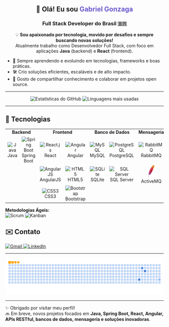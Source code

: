 <div align="center">

<h2>👋 Olá! Eu sou <span style="color:#6A5ACD">Gabriel Gonzaga</span></h2>
<h3>Full Stack Developer do Brasil 🇧🇷</h3>

💡 <b>Sou apaixonado por tecnologia, movido por desafios e sempre buscando novas soluções!</b>  
Atualmente trabalho como Desenvolvedor Full Stack, com foco em aplicações <b>Java</b> (backend) e <b>React</b> (frontend).

</div>

<ul>
  <li>🚀 Sempre aprendendo e evoluindo em tecnologias, frameworks e boas práticas.</li>
  <li>🛠️ Crio soluções eficientes, escaláveis e de alto impacto.</li>
  <li>💬 Gosto de compartilhar conhecimento e colaborar em projetos open source.</li>
</ul>

---

<div align="center">
  <img src="https://github-readme-stats.vercel.app/api?username=Gonzaga777&hide_title=false&hide_rank=false&show_icons=true&include_all_commits=true&count_private=true&disable_animations=false&theme=dracula&locale=pt-br&hide_border=false" height="150" alt="Estatísticas do GitHub" />
  <img src="https://github-readme-stats.vercel.app/api/top-langs?username=Gonzaga777&locale=pt-br&hide_title=false&layout=compact&card_width=320&langs_count=6&theme=dracula&hide_border=false" height="150" alt="Linguagens mais usadas" />
</div>

---

## 🚀 Tecnologias

<table>
  <tr>
    <td align="center" colspan="2"><strong>Backend</strong></td>
    <td align="center" colspan="2"><strong>Frontend</strong></td>
    <td align="center" colspan="2"><strong>Banco de Dados</strong></td>
    <td align="center"><strong>Mensageria</strong></td>
    <td align="center" colspan="2"><strong>Versionamento</strong></td>
  </tr>
  <tr>
    <td align="center">
      <img src="https://cdn.jsdelivr.net/gh/devicons/devicon/icons/java/java-original.svg" height="40" alt="Java" /><br>Java
    </td>
    <td align="center">
      <img src="https://cdn.jsdelivr.net/gh/devicons/devicon/icons/spring/spring-original.svg" height="40" alt="Spring Boot" /><br>Spring Boot
    </td>
    <td align="center">
      <img src="https://cdn.jsdelivr.net/gh/devicons/devicon/icons/react/react-original.svg" height="40" alt="React.js" /><br>React
    </td>
    <td align="center">
      <img src="https://cdn.jsdelivr.net/gh/devicons/devicon/icons/angular/angular-original.svg" height="40" alt="Angular" /><br>Angular
    </td>
    <td align="center">
      <img src="https://cdn.jsdelivr.net/gh/devicons/devicon/icons/mysql/mysql-original.svg" height="40" alt="MySQL" /><br>MySQL
    </td>
    <td align="center">
      <img src="https://cdn.jsdelivr.net/gh/devicons/devicon/icons/postgresql/postgresql-original.svg" height="40" alt="PostgreSQL" /><br>PostgreSQL
    </td>
    <td align="center">
      <img src="https://cdn.jsdelivr.net/gh/devicons/devicon/icons/rabbitmq/rabbitmq-original.svg" height="40" alt="RabbitMQ" /><br>RabbitMQ
    </td>
    <td align="center">
      <img src="https://cdn.jsdelivr.net/gh/devicons/devicon/icons/git/git-original.svg" height="40" alt="Git" /><br>Git
    </td>
    <td align="center">
      <img src="https://cdn.jsdelivr.net/gh/devicons/devicon/icons/github/github-original.svg" height="40" alt="GitHub" /><br>GitHub
    </td>
  </tr>
  <tr>
    <td></td>
    <td></td>
    <td align="center">
      <img src="https://cdn.jsdelivr.net/gh/devicons/devicon/icons/angularjs/angularjs-original.svg" height="40" alt="AngularJS" /><br>AngularJS
    </td>
    <td align="center">
      <img src="https://cdn.jsdelivr.net/gh/devicons/devicon/icons/html5/html5-original.svg" height="40" alt="HTML5" /><br>HTML5
    </td>
    <td align="center">
      <img src="https://cdn.jsdelivr.net/gh/devicons/devicon/icons/sqlite/sqlite-original.svg" height="40" alt="SQLite" /><br>SQLite
    </td>
    <td align="center">
      <img src="https://cdn.jsdelivr.net/gh/devicons/devicon/icons/microsoftsqlserver/microsoftsqlserver-plain.svg" height="40" alt="SQL Server" /><br>SQL Server
    </td>
    <td align="center">
      <img src="https://raw.githubusercontent.com/devicons/devicon/master/icons/apache/apache-original.svg" height="40" alt="ActiveMQ" /><br>ActiveMQ
    </td>
    <td align="center">
      <img src="https://cdn.jsdelivr.net/gh/devicons/devicon/icons/gitlab/gitlab-original.svg" height="40" alt="GitLab" /><br>GitLab
    </td>
    <td align="center">
      <img src="https://cdn.jsdelivr.net/gh/devicons/devicon/icons/javascript/javascript-original.svg" height="40" alt="JavaScript" /><br>JavaScript
    </td>
  </tr>
  <tr>
    <td></td>
    <td></td>
    <td align="center">
      <img src="https://cdn.jsdelivr.net/gh/devicons/devicon/icons/css3/css3-original.svg" height="40" alt="CSS3" /><br>CSS3
    </td>
    <td align="center">
      <img src="https://cdn.jsdelivr.net/gh/devicons/devicon/icons/bootstrap/bootstrap-original.svg" height="40" alt="Bootstrap" /><br>Bootstrap
    </td>
    <td colspan="5"></td>
  </tr>
</table>

**Metodologias Ágeis:**  
<img src="https://img.shields.io/badge/Scrum-0052CC?style=for-the-badge&logo=scrumalliance&logoColor=white" height="25" alt="Scrum" />
<img src="https://img.shields.io/badge/Kanban-0088CE?style=for-the-badge&logo=kanbanize&logoColor=white" height="25" alt="Kanban" />

## ✉️ Contato

<a href="mailto:gabrielgonzaga.dev@gmail.com" target="_blank">
  <img src="https://img.shields.io/static/v1?message=Gmail&logo=gmail&label=&color=D14836&logoColor=white&labelColor=&style=for-the-badge" height="35" alt="Gmail" />
</a>
<a href="https://www.linkedin.com/in/gabriel-gonzaga-dev/" target="_blank">
  <img src="https://img.shields.io/static/v1?message=LinkedIn&logo=linkedin&label=&color=0077B5&logoColor=white&labelColor=&style=for-the-badge" height="35" alt="LinkedIn" />
</a>

---

<div align="center">
  <img src="https://raw.githubusercontent.com/Gonzaga777/Gonzaga777/output/ocean.gif" alt="Snake animation gif" />
</div>

---

✨ Obrigado por visitar meu perfil!  
🔜 Em breve, novos projetos focados em <b>Java, Spring Boot, React, Angular, APIs RESTful, bancos de dados, mensageria e soluções inovadoras</b>.
